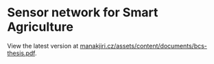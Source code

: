 # Sensor network for Smart Agriculture

View the latest version at [manakjiri.cz/assets/content/documents/bcs-thesis.pdf](https://manakjiri.cz/assets/content/documents/bcs-thesis.pdf).